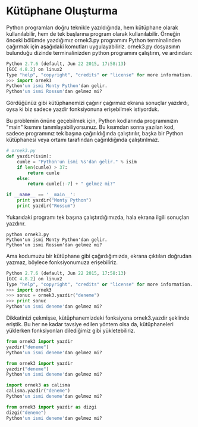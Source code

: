 # Kütüphane Oluşturma

Python programları doğru teknikle yazıldığında, hem kütüphane olarak kullanılabilir, hem de tek başlarına program olarak kullanılabilir. Örneğin önceki bölümde yazdığımız ornek3.py programını Python terminalinden çağırmak için aşağıdaki komutları uygulayabiliriz. ornek3.py dosyasının bulunduğu dizinde terminalinizden python programını çalıştırın, ve ardından:

```python
Python 2.7.6 (default, Jun 22 2015, 17:58:13) 
[GCC 4.8.2] on linux2
Type "help", "copyright", "credits" or "license" for more information.
>>> import ornek3
Python'un ismi Monty Python'dan gelir.
Python'un ismi Rossum'dan gelmez mi?
```

Gördüğünüz gibi kütüphanemizi çağırır çağırmaz ekrana sonuçlar yazdırdı, oysa ki biz sadece yazdir fonksiyonuna erişebilmek istiyorduk.

Bu problemin önüne geçebilmek için, Python kodlarında programınızın "main" kısmını tanımlayabiliyorsunuz. Bu kısımdan sonra yazılan kod, sadece programınız tek başına çağırıldığında çalıştırılır, başka bir Python kütüphanesi veya ortamı tarafından çağırıldığında çalıştırılmaz.

```python
# ornek3.py
def yazdir(isim):
    cumle = "Python'un ismi %s'dan gelir." % isim
    if len(cumle) > 37:
        return cumle
    else:
        return cumle[:-7] + " gelmez mi?"

if __name__ == '__main__':
    print yazdir("Monty Python")
    print yazdir("Rossum") 
```

Yukarıdaki programı tek başına çalıştırdığımızda, hala ekrana ilgili sonuçları yazdırır.

```
python ornek3.py
Python'un ismi Monty Python'dan gelir.
Python'un ismi Rossum'dan gelmez mi?
```

Ama kodumuzu bir kütüphane gibi çağırdığımızda, ekrana çıktıları doğrudan yazmaz, böylece fonksiyonumuza erişebiliriz.

```python
Python 2.7.6 (default, Jun 22 2015, 17:58:13) 
[GCC 4.8.2] on linux2
Type "help", "copyright", "credits" or "license" for more information.
>>> import ornek3
>>> sonuc = ornek3.yazdir("deneme")
>>> print sonuc
Python'un ismi deneme'dan gelmez mi?
```

Dikkatinizi çekmişse, kütüphanemizdeki fonksiyona ornek3.yazdir şeklinde eriştik. Bu her ne kadar tavsiye edilen yöntem olsa da, kütüphaneleri yüklerken fonksiyonları dilediğimiz gibi yükletebiliriz.

```python
from ornek3 import yazdir
yazdir("deneme")
Python'un ismi deneme'dan gelmez mi?
```

```python
from ornek3 import yazdir
yazdir("deneme")
Python'un ismi deneme'dan gelmez mi?
```

```python
import ornek3 as calisma
calisma.yazdir("deneme")
Python'un ismi deneme'dan gelmez mi?
```

```python
from ornek3 import yazdir as dizgi
dizgi("deneme")
Python'un ismi deneme'dan gelmez mi?
```
